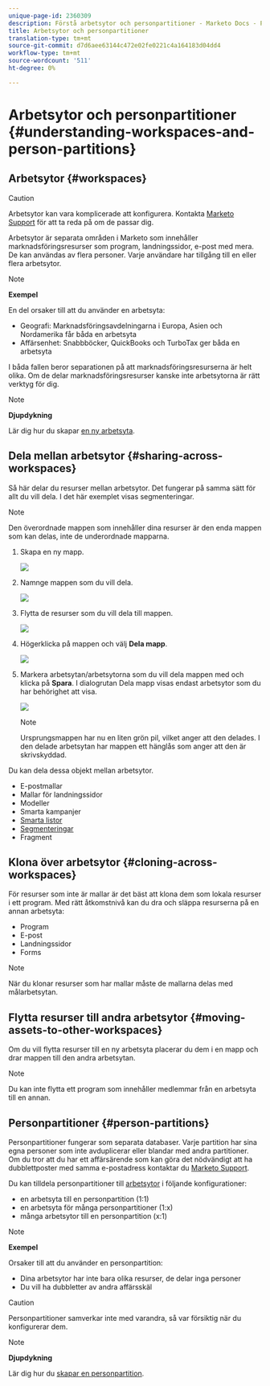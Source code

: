 ```yaml
---
unique-page-id: 2360309
description: Förstå arbetsytor och personpartitioner - Marketo Docs - Produktdokumentation
title: Arbetsytor och personpartitioner
translation-type: tm+mt
source-git-commit: d7d6aee63144c472e02fe0221c4a164183d04dd4
workflow-type: tm+mt
source-wordcount: '511'
ht-degree: 0%

---
```



# Arbetsytor och personpartitioner {#understanding-workspaces-and-person-partitions}

## Arbetsytor {#workspaces}

>[!CAUTION]
>
>Arbetsytor kan vara komplicerade att konfigurera.  Kontakta [Marketo Support](http://support.marketo.com/) för att ta reda på om de passar dig.

Arbetsytor är separata områden i Marketo som innehåller marknadsföringsresurser som program, landningssidor, e-post med mera. De kan användas av flera personer. Varje användare har tillgång till en eller flera arbetsytor.

>[!NOTE]
>
>**Exempel**
>
>En del orsaker till att du använder en arbetsyta:
>
>* Geografi: Marknadsföringsavdelningarna i Europa, Asien och Nordamerika får båda en arbetsyta
>* Affärsenhet: Snabbböcker, QuickBooks och TurboTax ger båda en arbetsyta

>
>
I båda fallen beror separationen på att marknadsföringsresurserna är helt olika. Om de delar marknadsföringsresurser kanske inte arbetsytorna är rätt verktyg för dig.

>[!NOTE]
>
>**Djupdykning**
>
>Lär dig hur du skapar [en ny arbetsyta](create-a-new-workspace.md).

## Dela mellan arbetsytor {#sharing-across-workspaces}

Så här delar du resurser mellan arbetsytor. Det fungerar på samma sätt för allt du vill dela. I det här exemplet visas segmenteringar.

>[!NOTE]
>
>Den överordnade mappen som innehåller dina resurser är den enda mappen som kan delas, inte de underordnade mapparna.

1. Skapa en ny mapp.

   ![](assets/one.png)

1. Namnge mappen som du vill dela.

   ![](assets/two.png)

1. Flytta de resurser som du vill dela till mappen.

   ![](assets/three.png)

1. Högerklicka på mappen och välj **Dela mapp**.

   ![](assets/four.png)

1. Markera arbetsytan/arbetsytorna som du vill dela mappen med och klicka på **Spara**. I dialogrutan Dela mapp visas endast arbetsytor som du har behörighet att visa.

   ![](assets/image2015-5-27-11-3a6-3a40.png)

   >[!NOTE]
   >
   >Ursprungsmappen har nu en liten grön pil, vilket anger att den delades. I den delade arbetsytan har mappen ett hänglås som anger att den är skrivskyddad.

Du kan dela dessa objekt mellan arbetsytor.

* E-postmallar
* Mallar för landningssidor
* Modeller
* Smarta kampanjer
* [Smarta listor](../../../product-docs/core-marketo-concepts/smart-lists-and-static-lists/using-smart-lists/reference-a-list-or-smart-list-across-workspaces.md)
* [Segmenteringar](share-segmentations-across-workspaces-and-partitions.md)
* Fragment

## Klona över arbetsytor {#cloning-across-workspaces}

För resurser som inte är mallar är det bäst att klona dem som lokala resurser i ett program.  Med rätt åtkomstnivå kan du dra och släppa resurserna på en annan arbetsyta:

* Program
* E-post
* Landningssidor
* Forms

>[!NOTE]
>
>När du klonar resurser som har mallar måste de mallarna delas med målarbetsytan.

## Flytta resurser till andra arbetsytor {#moving-assets-to-other-workspaces}

Om du vill flytta resurser till en ny arbetsyta placerar du dem i en mapp och drar mappen till den andra arbetsytan.

>[!NOTE]
>
>Du kan inte flytta ett program som innehåller medlemmar från en arbetsyta till en annan.

## Personpartitioner {#person-partitions}

Personpartitioner fungerar som separata databaser. Varje partition har sina egna personer som inte avduplicerar eller blandar med andra partitioner. Om du tror att du har ett affärsärende som kan göra det nödvändigt att ha dubblettposter med samma e-postadress kontaktar du [Marketo Support](http://support.marketo.com).

Du kan tilldela personpartitioner till [arbetsytor](create-a-new-workspace.md) i följande konfigurationer:

* en arbetsyta till en personpartition (1:1)
* en arbetsyta för många personpartitioner (1:x)
* många arbetsytor till en personpartition (x:1)

>[!NOTE]
>
>**Exempel**
>
>Orsaker till att du använder en personpartition:
>
>* Dina arbetsytor har inte bara olika resurser, de delar inga personer
>* Du vill ha dubbletter av andra affärsskäl

>



>[!CAUTION]
>
>Personpartitioner samverkar inte med varandra, så var försiktig när du konfigurerar dem.

>[!NOTE]
>
>**Djupdykning**
>
> Lär dig hur du [skapar en personpartition](create-a-person-partition.md).


